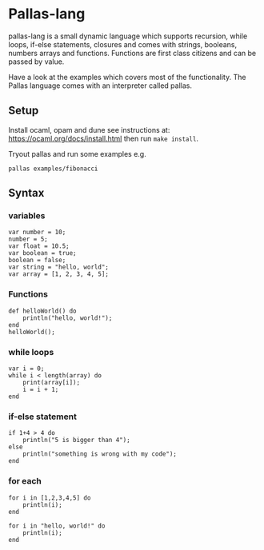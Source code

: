 # Pallas-lang
pallas-lang is a small dynamic language which supports recursion, while loops, if-else statements, closures and comes with strings, booleans, numbers arrays and functions. Functions are first class citizens and can be passed by value.

Have a look at the examples which covers most of the functionality. The Pallas language comes with an interpreter called pallas.


## Setup
Install ocaml, opam and dune see instructions at: <https://ocaml.org/docs/install.html> then run `make install`.

Tryout pallas and run some examples e.g.

`pallas examples/fibonacci`

## Syntax

### variables
```
var number = 10;
number = 5;
var float = 10.5;
var boolean = true;
boolean = false;
var string = "hello, world";
var array = [1, 2, 3, 4, 5];
```
### Functions
```
def helloWorld() do
    println("hello, world!");
end
helloWorld();
```

### while loops
```
var i = 0;
while i < length(array) do
    print(array[i]);
    i = i + 1;
end
```

### if-else statement
```
if 1+4 > 4 do
    println("5 is bigger than 4");
else
    println("something is wrong with my code");
end
```

### for each
```
for i in [1,2,3,4,5] do
    println(i);
end

for i in "hello, world!" do
    println(i);
end
```